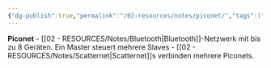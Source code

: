 ```yaml
---
{"dg-publish":true,"permalink":"/02-resources/notes/piconet/","tags":["informatik/netzwerk/bluetooth/netzwerk","geräte/gruppe","informatik/netzwerk/wireless"],"noteIcon":"","updated":"2025-10-29T12:59:09.149+01:00"}
---
```



**Piconet** - [[02 - RESOURCES/Notes/Bluetooth\|Bluetooth]]-Netzwerk mit bis zu 8 Geräten.
Ein Master steuert mehrere Slaves - [[02 - RESOURCES/Notes/Scatternet\|Scatternet]]s verbinden mehrere Piconets.